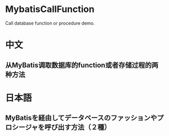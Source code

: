 # MybatisCallFunction
Call database function or procedure demo.
<h1>中文</h1>
<h2>从MyBatis调取数据库的function或者存储过程的两种方法</h2>

<h1>日本語</h1>
<h2>MyBatisを経由してデータベースのファッションやプロシージャを呼び出す方法（２種）</h2>
